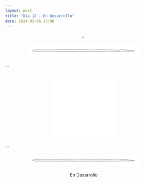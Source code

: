 ```yaml
---
layout: post
title: "Dia 12 - En Desarrollo"
date: 2024-03-06 13:00
---
```

<div style="text-align: center;">
  <p>...</p>
</div>

<img src="/assets/images/separador.png" alt="Separador" style="display: block; margin: 20px auto;">

...

<img src="/assets/images/timon.png" alt="Timon" style="display: block; margin: 20px auto;">

...

<img src="/assets/images/separador.png" alt="Separador" style="display: block; margin: 20px auto;">

<div style="text-align: center;">
  <p>En Desarrollo</p>
</div>
